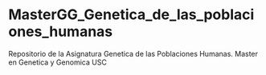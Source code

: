 # MasterGG_Genetica_de_las_poblaciones_humanas
Repositorio de la Asignatura Genetica de las Poblaciones Humanas. Master en Genetica y Genomica USC 
